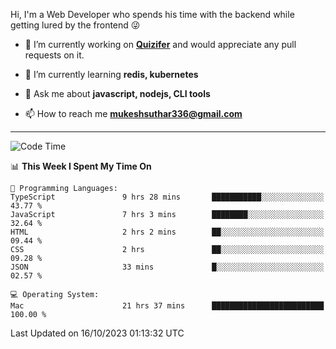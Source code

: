 Hi, I'm a Web Developer who spends his time with the backend while getting lured by the frontend 😜

- 🔭 I’m currently working on **[Quizifer](https://github.com/SutharMukesh/Quizifer/)** and would appreciate any pull requests on it.

- 🌱 I’m currently learning **redis, kubernetes**

- 💬 Ask me about **javascript, nodejs, CLI tools**

- 📫 How to reach me **mukeshsuthar336@gmail.com**

---
<!--START_SECTION:waka-->
![Code Time](http://img.shields.io/badge/Code%20Time-2%2C565%20hrs%2040%20mins-blue)

📊 **This Week I Spent My Time On** 

```text
💬 Programming Languages: 
TypeScript               9 hrs 28 mins       ███████████░░░░░░░░░░░░░░   43.77 % 
JavaScript               7 hrs 3 mins        ████████░░░░░░░░░░░░░░░░░   32.64 % 
HTML                     2 hrs 2 mins        ██░░░░░░░░░░░░░░░░░░░░░░░   09.44 % 
CSS                      2 hrs               ██░░░░░░░░░░░░░░░░░░░░░░░   09.28 % 
JSON                     33 mins             █░░░░░░░░░░░░░░░░░░░░░░░░   02.57 % 

💻 Operating System: 
Mac                      21 hrs 37 mins      █████████████████████████   100.00 % 
```


 Last Updated on 16/10/2023 01:13:32 UTC
<!--END_SECTION:waka-->
